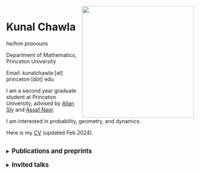 
<!DOCTYPE html>
<html>
    <head>
        <style>
            ol li {
                padding: 5px 0px;
            }
            ul li {
                padding: 4px 0px;
            }
        </style>
    </head>
<body>
<img src="KevinRen_040123_0004.jpg" align="right" border="0"
        height="300">
<h1>Kunal Chawla</h1>
<p>
    he/him pronouns
</p>
<p>
    Department of Mathematics, Princeton University
</p>
<p>
    Email: kunalchawla [at] princeton [dot] edu
</p>

<p>I am a second year graduate student at Princeton University, advised
    by <a href="https://web.math.princeton.edu/~asly/">Allan Sly</a> and <a href="https://web.math.princeton.edu/~naor/">Assaf Naor</a>.
</p>
<p>
  I am interested in probability, geometry, and dynamics. 
</p>
<p>
    Here is my <a href="Math_CV.pdf">CV</a> (updated Feb 2024).
</p>
<br>

<details>
    <summary><b style="font-size: larger">Publications and preprints</b></summary>

    <ol type="1" start="11" reversed>

        <li>
            <a href="https://arxiv.org/abs/2309.04501">Random walks and superlinear divergent geodesics</a>
            (joint with Inhyeok Choi, Vivian He, and Kasra Rafi).  <em>Ergodic Theory and Dynamical Systems</em> (2023)
        </li>
    
        <li>
            <a href="https://arxiv.org/abs/2309.04103">Genericity of contracting geodesics in groups</a>
                (joint with Inhyeok Choi and Giultio Tiozzo). Submitted
        </li>
        
        <li>
            <a href="https://arxiv.org/abs/2309.04097">The Poisson boundary of hyperbolic groups without moment conditions</a>
                 (joint with Behrang Forghani, Joshua Frisch, and Giulio Tiozzo). <em>Annals of Probability</em> (2022)
        </li>
        <li>
            <a href="https://arxiv.org/abs/2308.08819">Effective drift estimates for random walks on graph products</a> Electronic Communications in Probability.
        </li>
        
    </ol>
        
</details>
<br>
<details>
    <summary><b style="font-size: larger">Invited talks</b></summary>
    <ul>
        <li>
            Northwestern Analysis Seminar, Apr 2024
        </li>
        <li>
            AMS Spring Central Sectional Meeting, Apr 2024
        </li>
        <li>
            UCLA Department Colloquium, Apr 2024
        </li>
        <li>
            UPenn Analysis Seminar, Feb 2024
        </li>
        <li>
            Workshop in Analysis at Georgia Institute of Technology, Dec 2023
        </li>
        <li>
            Berkeley Analysis Seminar, Oct 2023
        </li>
        <li>
            University of British Columbia Analysis Seminar, Oct 2023
        </li>
        <li>
            Online Analysis Research Seminar, Sept 2023
        </li>
        <li>
            Harmonic Analysis and Fractal Sets conference at Ohio State University, Mar 2023
        </li>
        <li>
            Princeton Graduate Student Seminar, Oct 2022
        </li>
        <li>
            Joint Mathematics Meetings AMS/PME student poster session, Jan 2022
        </li>
    </ul>
    <br>
</details>
<br>

</body>
</html>
